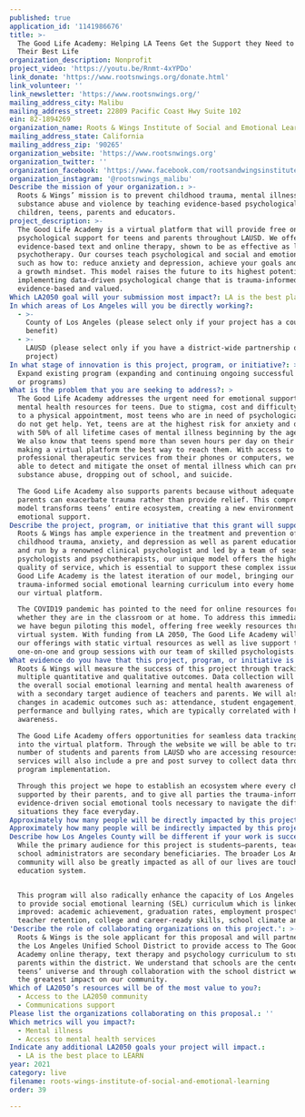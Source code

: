 ```yaml
---
published: true
application_id: '1141986676'
title: >-
  The Good Life Academy: Helping LA Teens Get the Support they Need to Live
  Their Best Life
organization_description: Nonprofit
project_video: 'https://youtu.be/Rnmt-4xYPDo'
link_donate: 'https://www.rootsnwings.org/donate.html'
link_volunteer: ''
link_newsletter: 'https://www.rootsnwings.org/'
mailing_address_city: Malibu
mailing_address_street: 22809 Pacific Coast Hwy Suite 102
ein: 82-1894269
organization_name: Roots & Wings Institute of Social and Emotional Learning
mailing_address_state: California
mailing_address_zip: '90265'
organization_website: 'https://www.rootsnwings.org'
organization_twitter: ''
organization_facebook: 'https://www.facebook.com/rootsandwingsinstitute'
organization_instagram: '@rootsnwings_malibu'
Describe the mission of your organization.: >-
  Roots & Wings’ mission is to prevent childhood trauma, mental illness,
  substance abuse and violence by teaching evidence-based psychological tools to
  children, teens, parents and educators.
project_description: >-
  The Good Life Academy is a virtual platform that will provide free online
  psychological support for teens and parents throughout LAUSD. We offer
  evidence-based text and online therapy, shown to be as effective as live
  psychotherapy. Our courses teach psychological and social and emotional tools
  such as how to: reduce anxiety and depression, achieve your goals and develop
  a growth mindset. This model raises the future to its highest potential by
  implementing data-driven psychological change that is trauma-informed,
  evidence-based and valued.
Which LA2050 goal will your submission most impact?: LA is the best place to LIVE
In which areas of Los Angeles will you be directly working?:
  - >-
    County of Los Angeles (please select only if your project has a countywide
    benefit)
  - >-
    LAUSD (please select only if you have a district-wide partnership or
    project)
In what stage of innovation is this project, program, or initiative?: >-
  Expand existing program (expanding and continuing ongoing successful projects
  or programs)
What is the problem that you are seeking to address?: >
  The Good Life Academy addresses the urgent need for emotional support and
  mental health resources for teens. Due to stigma, cost and difficulty getting
  to a physical appointment, most teens who are in need of psychological support
  do not get help. Yet, teens are at the highest risk for anxiety and depression
  with 50% of all lifetime cases of mental illness beginning by the age of 14.
  We also know that teens spend more than seven hours per day on their devices,
  making a virtual platform the best way to reach them. With access to
  professional therapeutic services from their phones or computers, we will be
  able to detect and mitigate the onset of mental illness which can prevent
  substance abuse, dropping out of school, and suicide.

  The Good Life Academy also supports parents because without adequate training,
  parents can exacerbate trauma rather than provide relief. This comprehensive
  model transforms teens’ entire ecosystem, creating a new environment of
  emotional support. 
Describe the project, program, or initiative that this grant will support to address the problem identified.: >
  Roots & Wings has ample experience in the treatment and prevention of
  childhood trauma, anxiety, and depression as well as parent education. Founded
  and run by a renowned clinical psychologist and led by a team of seasoned
  psychologists and psychotherapists, our unique model offers the highest
  quality of service, which is essential to support these complex issues. The
  Good Life Academy is the latest iteration of our model, bringing our
  trauma-informed social emotional learning curriculum into every home through
  our virtual platform.

  The COVID19 pandemic has pointed to the need for online resources for students
  whether they are in the classroom or at home. To address this immediate need,
  we have begun piloting this model, offering free weekly resources through our
  virtual system. With funding from LA 2050, The Good Life Academy will expand
  our offerings with static virtual resources as well as live support through
  one-on-one and group sessions with our team of skilled psychologists.
What evidence do you have that this project, program, or initiative is or will be successful, and how will you define and measure success?: >
  Roots & Wings will measure the success of this project through tracking
  multiple quantitative and qualitative outcomes. Data collection will focus on
  the overall social emotional learning and mental health awareness of students
  with a secondary target audience of teachers and parents. We will also monitor
  changes in academic outcomes such as: attendance, student engagement, academic
  performance and bullying rates, which are typically correlated with higher SEL
  awareness. 

  The Good Life Academy offers opportunities for seamless data tracking embedded
  into the virtual platform. Through the website we will be able to track the
  number of students and parents from LAUSD who are accessing resources. All
  services will also include a pre and post survey to collect data throughout
  program implementation. 

  Through this project we hope to establish an ecosystem where every child feels
  supported by their parents, and to give all parties the trauma-informed,
  evidence-driven social emotional tools necessary to navigate the difficult
  situations they face everyday.
Approximately how many people will be directly impacted by this project, program, or initiative?: '70000'
Approximately how many people will be indirectly impacted by this project, program, or initiative?: '2250000'
Describe how Los Angeles County will be different if your work is successful.: >
  While the primary audience for this project is students—parents, teachers and
  school administrators are secondary beneficiaries. The broader Los Angeles
  community will also be greatly impacted as all of our lives are touched by the
  education system.


  This program will also radically enhance the capacity of Los Angeles schools
  to provide social emotional learning (SEL) curriculum which is linked to
  improved: academic achievement, graduation rates, employment prospects,
  teacher retention, college and career-ready skills, school climate and safety.
'Describe the role of collaborating organizations on this project.': >-
  Roots & Wings is the sole applicant for this proposal and will partner with
  the Los Angeles Unified School District to provide access to The Good Life
  Academy online therapy, text therapy and psychology curriculum to students and
  parents within the district. We understand that schools are the center of
  teens’ universe and through collaboration with the school district we can have
  the greatest impact on our community. 
Which of LA2050’s resources will be of the most value to you?:
  - Access to the LA2050 community
  - Communications support
Please list the organizations collaborating on this proposal.: ''
Which metrics will you impact?:
  - Mental illness
  - Access to mental health services
Indicate any additional LA2050 goals your project will impact.:
  - LA is the best place to LEARN
year: 2021
category: live
filename: roots-wings-institute-of-social-and-emotional-learning
order: 39

---
```

